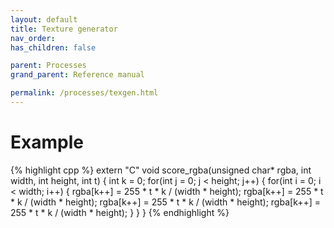 ```yaml
---
layout: default
title: Texture generator
nav_order:
has_children: false

parent: Processes
grand_parent: Reference manual

permalink: /processes/texgen.html
---
```



# Example
{% highlight cpp %}
extern "C"
void score_rgba(unsigned char* rgba, int width, int height, int t)
{
  int k = 0;
  for(int j = 0; j < height; j++)
  {
    for(int i = 0; i < width; i++)
    {
      rgba[k++] = 255 * t * k / (width * height);
      rgba[k++] = 255 * t * k / (width * height);
      rgba[k++] = 255 * t * k / (width * height);
      rgba[k++] = 255 * t * k / (width * height);
    }
  }
}
{% endhighlight %}